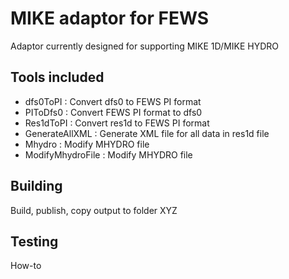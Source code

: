 # MIKE adaptor for FEWS
Adaptor currently designed for supporting MIKE 1D/MIKE HYDRO

## Tools included
* dfs0ToPI : Convert dfs0 to FEWS PI format
* PIToDfs0 : Convert FEWS PI format to dfs0
* Res1dToPI : Convert res1d to FEWS PI format
* GenerateAllXML : Generate XML file for all data in res1d file
* Mhydro : Modify MHYDRO file
* ModifyMhydroFile : Modify MHYDRO file

## Building
Build, publish, copy output to folder XYZ

## Testing
How-to
